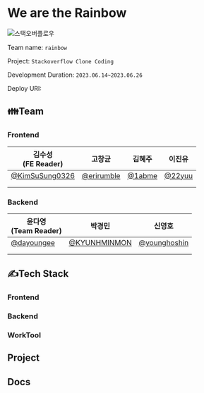 # We are the Rainbow
![스택오버플로우](https://user-images.githubusercontent.com/97720335/234835985-4f9ad932-0653-4ebd-a937-b552dc54bdf9.png)

Team name: `rainbow`

Project: `Stackoverflow Clone Coding`

Development Duration: `2023.06.14~2023.06.26`

Deploy URI:

## 👪Team
### Frontend
| 김수성<br>(FE Reader)                                 | 고창균            | 김혜주        | 이진유        |
|----------------------------------------------------|----------------|------------|------------|
| [@KimSuSung0326](https://github.com/KimSuSung0326) | [@erirumble](https://github.com/erirumble) | [@1abme](https://github.com/1abme) | [@22yuu](https://github.com/22yuu) |
|                                                    |                |            |            |
|                                                    |                |            |            |
### Backend
| 윤다영<br>(Team Reader)                       | 박경민              | 신영호              |
|--------------------------------------------|------------------|------------------|
| [@dayoungee](https://github.com/dayoungee) | [@KYUNHMINMON](https://github.com/KYUNGMINMON) | [@younghoshin](https://github.com/younghoshin) |
|                                            |                  |                  |
|                                            |                  |                  |

## ✍Tech Stack
### Frontend

### Backend

### WorkTool

## Project

## Docs
